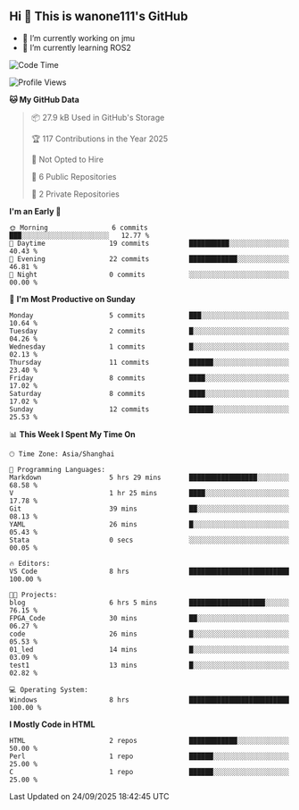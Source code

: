 ## Hi  👋 This is wanone111's GitHub

- 🔭 I’m currently working on jmu
- 🌱 I’m currently learning ROS2
<!--
**wanone111/wanone111** is a ✨ _special_ ✨ repository because its `README.md` (this file) appears on your GitHub profile.

Here are some ideas to get you started:

- 🔭 I’m currently working on jmu
- 🌱 I’m currently learning ...
- 👯 I’m looking to collaborate on ...
- 🤔 I’m looking for help with ...
- 💬 Ask me about ...
- 📫 How to reach me: ...
- 😄 Pronouns: ...
- ⚡ Fun fact: ...
-->



<!--START_SECTION:waka-->
![Code Time](http://img.shields.io/badge/Code%20Time-48%20hrs%2034%20mins-blue)

![Profile Views](http://img.shields.io/badge/Profile%20Views-3-blue)

**🐱 My GitHub Data** 

> 📦 27.9 kB Used in GitHub's Storage 
 > 
> 🏆 117 Contributions in the Year 2025
 > 
> 🚫 Not Opted to Hire
 > 
> 📜 6 Public Repositories 
 > 
> 🔑 2 Private Repositories 
 > 
**I'm an Early 🐤** 

```text
🌞 Morning                6 commits           ███░░░░░░░░░░░░░░░░░░░░░░   12.77 % 
🌆 Daytime                19 commits          ██████████░░░░░░░░░░░░░░░   40.43 % 
🌃 Evening                22 commits          ████████████░░░░░░░░░░░░░   46.81 % 
🌙 Night                  0 commits           ░░░░░░░░░░░░░░░░░░░░░░░░░   00.00 % 
```
📅 **I'm Most Productive on Sunday** 

```text
Monday                   5 commits           ███░░░░░░░░░░░░░░░░░░░░░░   10.64 % 
Tuesday                  2 commits           █░░░░░░░░░░░░░░░░░░░░░░░░   04.26 % 
Wednesday                1 commits           █░░░░░░░░░░░░░░░░░░░░░░░░   02.13 % 
Thursday                 11 commits          ██████░░░░░░░░░░░░░░░░░░░   23.40 % 
Friday                   8 commits           ████░░░░░░░░░░░░░░░░░░░░░   17.02 % 
Saturday                 8 commits           ████░░░░░░░░░░░░░░░░░░░░░   17.02 % 
Sunday                   12 commits          ██████░░░░░░░░░░░░░░░░░░░   25.53 % 
```


📊 **This Week I Spent My Time On** 

```text
🕑︎ Time Zone: Asia/Shanghai

💬 Programming Languages: 
Markdown                 5 hrs 29 mins       █████████████████░░░░░░░░   68.58 % 
V                        1 hr 25 mins        ████░░░░░░░░░░░░░░░░░░░░░   17.78 % 
Git                      39 mins             ██░░░░░░░░░░░░░░░░░░░░░░░   08.13 % 
YAML                     26 mins             █░░░░░░░░░░░░░░░░░░░░░░░░   05.43 % 
Stata                    0 secs              ░░░░░░░░░░░░░░░░░░░░░░░░░   00.05 % 

🔥 Editors: 
VS Code                  8 hrs               █████████████████████████   100.00 % 

🐱‍💻 Projects: 
blog                     6 hrs 5 mins        ███████████████████░░░░░░   76.15 % 
FPGA_Code                30 mins             ██░░░░░░░░░░░░░░░░░░░░░░░   06.27 % 
code                     26 mins             █░░░░░░░░░░░░░░░░░░░░░░░░   05.53 % 
01_led                   14 mins             █░░░░░░░░░░░░░░░░░░░░░░░░   03.09 % 
test1                    13 mins             █░░░░░░░░░░░░░░░░░░░░░░░░   02.82 % 

💻 Operating System: 
Windows                  8 hrs               █████████████████████████   100.00 % 
```

**I Mostly Code in HTML** 

```text
HTML                     2 repos             ████████████░░░░░░░░░░░░░   50.00 % 
Perl                     1 repo              ██████░░░░░░░░░░░░░░░░░░░   25.00 % 
C                        1 repo              ██████░░░░░░░░░░░░░░░░░░░   25.00 % 
```




 Last Updated on 24/09/2025 18:42:45 UTC
<!--END_SECTION:waka-->

